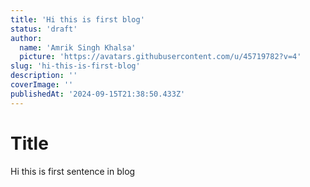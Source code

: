 ```yaml
---
title: 'Hi this is first blog'
status: 'draft'
author:
  name: 'Amrik Singh Khalsa'
  picture: 'https://avatars.githubusercontent.com/u/45719782?v=4'
slug: 'hi-this-is-first-blog'
description: ''
coverImage: ''
publishedAt: '2024-09-15T21:38:50.433Z'
---
```


# Title

Hi this is first sentence in blog